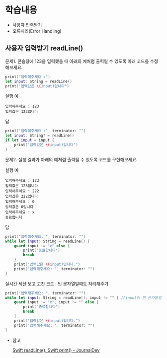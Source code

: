 # 학습내용

- 사용자 입력받기
- 오류처리(Error Handling)

## 사용자 입력받기 readLine()

문제1. 콘솔창에 123을 입력했을 때 아래의 예처럼 출력될 수 있도록 아래 코드를 수정해보세요.

```swift
print("입력해주세요 :")
let input: String = readLine()
print("입력값은 \(input)입니다")
```

실행 예

```
입력해주세요 : 123
입력값은 123입니다

```

답

```swift
print("입력해주세요 :", terminator: "")
let input: String? = readLine()
if let input = input {
    print("입력값은 \(input)입니다")
}
```

문제2. 실행 결과가 아래의 예처럼 출력될 수 있도록 코드를 구현해보세요.

실행 예

```
입력해주세요 : 123
입력값은 123입니다
입력해주세요 : 222
입력값은 222입니다
입력해주세요 : 0
입력값은 0입니다
입력해주세요 : x
종료합니다
```

답

```swift
print("입력해주세요: ", terminator: "")
while let input: String = readLine() {
    guard input != "x" else {
        print("종료합니다")
        break
    }
    print("입력값은 \(input)입니다.")
    print("입력해주세요: ", terminator: "")
}
```

실시간 세션 보고 고친 코드 : 빈 문자열일때도 처리해주기

```swift
print("입력해주세요: ", terminator: "")
while let input: String = readLine(), input != "" { //input이 빈 문자열일때도 종료
    guard input != "x", input != "" else {
        print("종료합니다")
        break
    }
    print("입력값은 \(input)입니다.")
    print("입력해주세요: ", terminator: "")
}
```

- 참고
    
    [Swift readLine(), Swift print() - JournalDev](https://www.journaldev.com/19612/swift-readline-swift-print)

